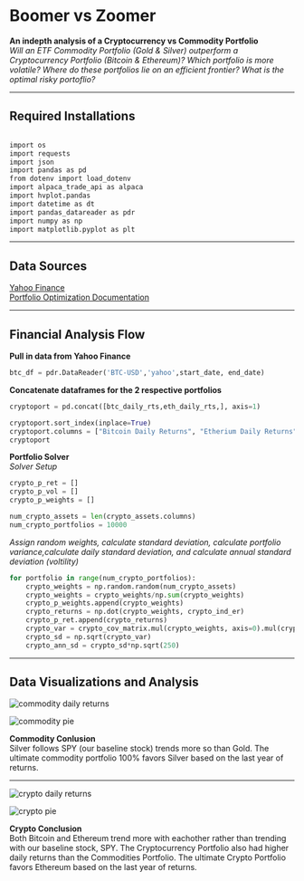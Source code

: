 # Boomer vs Zoomer
**An indepth analysis of a Cryptocurrency vs Commodity Portfolio** <Br/>
*Will an ETF Commodity Portfolio (Gold & Silver) outperform a Cryptocurrency Portfolio (Bitcoin & Ethereum)? Which portfolio is more volatile? Where do these portfolios lie on an efficient frontier? What is the optimal risky portoflio?*

---

## Required Installations

```bash

import os
import requests
import json
import pandas as pd
from dotenv import load_dotenv
import alpaca_trade_api as alpaca
import hvplot.pandas 
import datetime as dt 
import pandas_datareader as pdr
import numpy as np 
import matplotlib.pyplot as plt

```
---

## Data Sources
[Yahoo Finance](https://finance.yahoo.com/) <Br/>
[Portfolio Optimization Documentation](https://www.machinelearningplus.com/machine-learning/portfolio-optimization-python-example/)

---

## Financial Analysis Flow
**Pull in data from Yahoo Finance** <Br/>
```python
btc_df = pdr.DataReader('BTC-USD','yahoo',start_date, end_date) 
```


**Concatenate dataframes for the 2 respective portfolios** <Br/>
```python
cryptoport = pd.concat([btc_daily_rts,eth_daily_rts,], axis=1) 

cryptoport.sort_index(inplace=True) 
cryptoport.columns = ["Bitcoin Daily Returns", "Etherium Daily Returns"]
cryptoport
```

**Portfolio Solver** <Br/>
*Solver Setup* <Br/>
```python
crypto_p_ret = []
crypto_p_vol = [] 
crypto_p_weights = [] 

num_crypto_assets = len(crypto_assets.columns)
num_crypto_portfolios = 10000 
```

*Assign random weights, calculate standard deviation, calculate portfolio variance,calculate daily standard deviation, and calculate annual standard deviation (voltility)* <Br/>
```python
for portfolio in range(num_crypto_portfolios): 
    crypto_weights = np.random.random(num_crypto_assets) 
    crypto_weights = crypto_weights/np.sum(crypto_weights) 
    crypto_p_weights.append(crypto_weights) 
    crypto_returns = np.dot(crypto_weights, crypto_ind_er)                       
    crypto_p_ret.append(crypto_returns) 
    crypto_var = crypto_cov_matrix.mul(crypto_weights, axis=0).mul(crypto_weights, axis=1).sum().sum() 
    crypto_sd = np.sqrt(crypto_var)
    crypto_ann_sd = crypto_sd*np.sqrt(250) 
```
---

## Data Visualizations and Analysis
![commodity daily returns](https://github.com/BRichterman/Team7-Project-1/blob/main/Images/commodity%20daily%20returns%20vs%20spy.jpg)

![commodity pie](https://github.com/BRichterman/Team7-Project-1/blob/main/Images/commodity%20pie.jpg)

**Commodity Conlusion** <Br/>
Silver follows SPY (our baseline stock) trends more so than Gold. The ultimate commodity portfolio 100% favors Silver based on the last year of returns.

---

![crypto daily returns](https://github.com/BRichterman/Team7-Project-1/blob/main/Images/crypto%20daily%20returns%20vs%20spy.jpg)

![crypto pie](https://github.com/BRichterman/Team7-Project-1/blob/main/Images/crypto%20pie.jpg)

**Crypto Conclusion** <Br/>
Both Bitcoin and Ethereum trend more with eachother rather than trending with our baseline stock, SPY. The Cryptocurrency Portfolio also had higher daily returns than the Commodities Portfolio. The ultimate Crypto Portfolio favors Ethereum based on the last year of returns.
